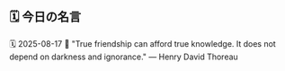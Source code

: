 ## 🗓️ 今日の名言

<!--START_SECTION:quote-->
🗓️ 2025-08-17
💬 "True friendship can afford true knowledge. It does not depend on darkness and ignorance." — Henry David Thoreau
<!--END_SECTION:quote-->
